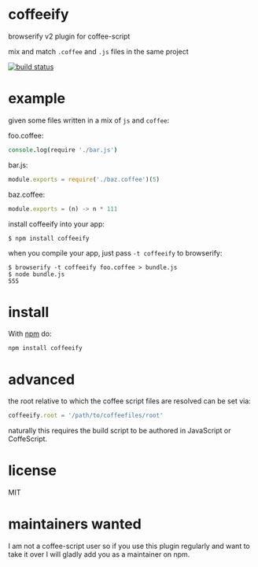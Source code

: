 # coffeeify

browserify v2 plugin for coffee-script

mix and match `.coffee` and `.js` files in the same project

[![build status](https://secure.travis-ci.org/substack/coffeeify.png)](http://travis-ci.org/substack/coffeeify)

# example

given some files written in a mix of `js` and `coffee`:

foo.coffee:

``` coffee
console.log(require './bar.js')
```

bar.js:

``` js
module.exports = require('./baz.coffee')(5)
```

baz.coffee:

``` js
module.exports = (n) -> n * 111
```

install coffeeify into your app:

```
$ npm install coffeeify
```

when you compile your app, just pass `-t coffeeify` to browserify:

```
$ browserify -t coffeeify foo.coffee > bundle.js
$ node bundle.js
555
```

# install

With [npm](https://npmjs.org) do:

```
npm install coffeeify
```

# advanced

the root relative to which the coffee script files are resolved can be set via:

```js
coffeeify.root = '/path/to/coffeefiles/root'
```

naturally this requires the build script to be authored in JavaScript or CoffeScript.

# license

MIT

# maintainers wanted

I am not a coffee-script user so if you use this plugin regularly and want to
take it over I will gladly add you as a maintainer on npm.
